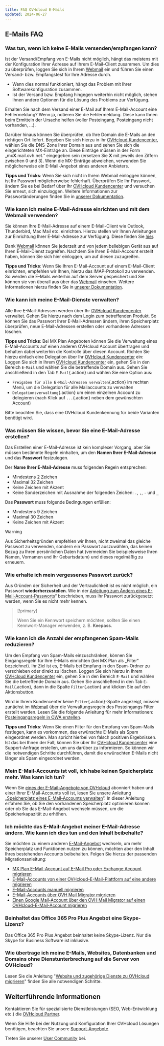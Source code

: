 ```yaml
---
title: FAQ OVHcloud E-Mails
updated: 2024-06-27
---
```


## E-Mails FAQ

### Was tun, wenn ich keine E-Mails versenden/empfangen kann?

Ist der Versand/Empfang von E-Mails nicht möglich, hängt das meistens mit der Konfiguration Ihrer Adresse auf Ihrem E-Mail-Client zusammen. Um dies zu überprüfen, loggen Sie sich in Ihrem [Webmail](/links/web/email) ein und führen Sie einen Versand- bzw. Empfangstest für Ihre Adresse durch.

- Wenn dies normal funktioniert, hängt das Problem mit Ihrer Softwarekonfiguration zusammen. 
- Ist der Versand bzw. Empfang hingegen weiterhin nicht möglich, stehen Ihnen andere Optionen für die Lösung des Problems zur Verfügung.

Erhalten Sie nach dem Versand einer E-Mail auf Ihrem E-Mail-Account eine Fehlermeldung? Wenn ja, notieren Sie die Fehlermeldung. Diese kann Ihnen beim Ermitteln der Ursache helfen (voller Posteingang, Posteingang nicht vorhanden, ...).

Darüber hinaus können Sie überprüfen, ob Ihre Domain die E-Mails an den richtigen Ort liefert. Begeben Sie sich hierzu in Ihr [OVHcloud Kundencenter](/links/manager), wählen Sie die DNS-Zone Ihrer Domain aus und sehen Sie sich die eingerichteten MX-Einträge an. Diese Einträge müssen in der Form „mx**X**.mail.ovh.net.“ eingegeben sein (ersetzen Sie **X** mit jeweils den Ziffern zwischen 0 und 3).
Wenn die MX-Einträge abweichen, verwenden Sie möglicherweise ein E-Mail-Angebot eines anderen Anbieters.

**Tipps und Tricks**: Wenn Sie sich nicht in Ihrem Webmail einloggen können, ist Ihr Passwort möglicherweise fehlerhaft. Überprüfen Sie Ihr Passwort, ändern Sie es bei Bedarf über Ihr [OVHcloud Kundencenter](/links/manager) und versuchen Sie erneut, sich einzuloggen. Weitere Informationen zur Passwortänderungen finden Sie in [unserer Dokumentation](/pages/web_cloud/email_and_collaborative_solutions/mx_plan/email_change_password).

### Wie kann ich meine E-Mail-Adresse einrichten und mit dem Webmail verwenden?

Sie können Ihre E-Mail-Adresse auf einem E-Mail-Client wie Outlook, Thunderbird, Mac Mail etc. einrichten.
Hierzu stellen wir Ihnen Anleitungen zur Einrichtung Ihrer E-Mail-Adresse zur Verfügung. Diese finden Sie [hier](/products/web-cloud-email-collaborative-solutions-mx-plan).

Dank [Webmail](/links/web/email) können Sie jederzeit und von jedem beliebigen Gerät aus auf Ihren E-Mail-Dienst zugreifen. Nachdem Sie Ihren E-Mail-Account erstellt haben, können Sie sich hier einloggen, um auf diesen zuzugreifen.

**Tipps und Tricks**: Wenn Sie Ihren E-Mail-Account auf einem E-Mail-Client einrichten, empfehlen wir Ihnen, hierzu das IMAP-Protokoll zu verwenden. So werden die E-Mails weiterhin auf dem Server gespeichert und Sie können sie von überall aus über das [Webmail](/links/web/email) einsehen. Weitere Informationen hierzu finden Sie in [unserer Dokumentation](/pages/web_cloud/email_and_collaborative_solutions/mx_plan/email_generalities).

### Wie kann ich meine E-Mail-Dienste verwalten?

Alle Ihre E-Mail-Adressen werden über Ihr [OVHcloud Kundencenter](/links/manager) verwaltet. Gehen Sie hierzu nach dem Login zum betreffenden Produkt. So können Sie das Passwort Ihrer E-Mail-Adressen ändern, ihren Speicherplatz überprüfen, neue E-Mail-Adressen erstellen oder vorhandene Adressen löschen.

**Tipps und Tricks**: Bei MX Plan Angeboten können Sie die Verwaltung eines E-Mail-Accounts auf einen anderen OVHcloud Account übertragen und behalten dabei weiterhin die Kontrolle über diesen Account. Richten Sie hierzu einfach eine Delegation über Ihr [OVHcloud Kundencenter](/links/manager) ein: Loggen Sie sich in Ihrem [OVHcloud Kundencenter](/links/manager) ein, gehen Sie in den Bereich `E-Mail` und wählen Sie die betreffende Domain aus. Gehen Sie anschließend in den Tab `E-Mail`{.action} und wählen Sie eine Option aus:

- `Freigaben für alle E-Mail-Adressen verwalten`{.action} im rechten Menü, um die Delegation für alle Mailaccounts zu verwalten
- `Delegationsverwaltung`{.action} um einen einzelnen Account zu delegieren (nach Klick auf `...`{.action} neben dem gewünschten Account)  

Bitte beachten Sie, dass eine OVHcloud Kundenkennung für beide Varianten benötigt wird.

### Was müssen Sie wissen, bevor Sie eine E-Mail-Adresse erstellen?

Das Erstellen einer E-Mail-Adresse ist kein komplexer Vorgang, aber Sie müssen bestimmte Regeln einhalten, um den **Namen Ihrer E-Mail-Adresse** und das **Passwort** festzulegen.

Der **Name Ihrer E-Mail-Adresse** muss folgenden Regeln entsprechen:

- Mindestens 2 Zeichen
- Maximal 32 Zeichen
- Keine Zeichen mit Akzent
- Keine Sonderzeichen mit Ausnahme der folgenden Zeichen: `.`, `,`, `-` und `_`

Das **Passwort** muss folgende Bedingungen erfüllen:

- Mindestens 9 Zeichen
- Maximal 30 Zeichen
- Keine Zeichen mit Akzent

> [!warning]
> Aus Sicherheitsgründen empfehlen wir Ihnen, nicht zweimal das gleiche Passwort zu verwenden, sondern ein Passwort auszuwählen, das keinen Bezug zu Ihren persönlichen Daten hat (vermeiden Sie beispielsweise Ihren Namen, Vornamen und Ihr Geburtsdatum) und dieses regelmäßig zu erneuern.

### Wie erhalte ich mein vergessenes Passwort zurück?

Aus Gründen der Sicherheit und der Vertraulichkeit ist es nicht möglich, ein Passwort **wiederherzustellen**. Wie in der [Anleitung zum Ändern eines E-Mail-Account-Passworts](/pages/web_cloud/email_and_collaborative_solutions/mx_plan/email_change_password)“ beschrieben, muss Ihr Passwort zurückgesetzt werden, wenn Sie es nicht mehr kennen.

> [!primary]
>
> Wenn Sie ein Kennwort speichern möchten, sollten Sie einen Kennwort-Manager verwenden, z. B. **Keepass**.

### Wie kann ich die Anzahl der empfangenen Spam-Mails reduzieren?

Um den Empfang von Spam-Mails einzuschränken, können Sie Eingangsregeln für Ihre E-Mails einrichten (bei MX Plan als „Filter“ bezeichnet). Ihr Ziel ist es, E-Mails bei Empfang in den Spam-Ordner zu verschieben oder direkt zu löschen.
Loggen Sie sich hierzu in Ihrem [OVHcloud Kundencenter](/links/manager) ein, gehen Sie in den Bereich `E-Mail` und wählen Sie die betreffende Domain aus. Gehen Sie anschließend in den Tab `E-Mail`{.action}, dann in die Spalte `Filter`{.action} und klicken Sie auf den Aktionsbutton.

Wird in Ihrem Kundencenter keine `Filter`{.action}-Spalte angezeigt, müssen zunächst im [Webmail](/links/web/email) über die Verwaltungsregeln des Posteingangs Filter erstellt werden. Lesen Sie die folgende Anleitung für mehr Informationen: [Posteingangsregeln in OWA erstellen](/pages/web_cloud/email_and_collaborative_solutions/using_the_outlook_web_app_webmail/creating-inbox-rules-in-owa-mx-plan).

**Tipps und Tricks**: Wenn Sie einen Filter für den Empfang von Spam-Mails festlegen, kann es vorkommen, das erwünschte E-Mails als Spam eingeordnet werden. Man spricht hierbei von falsch positiven Ergebnissen. Ist das bei Ihnen der Fall, können Sie über Ihr [OVHcloud Kundencenter](/links/manager) eine Support-Anfrage erstellen, um uns darüber zu informieren. So können wir die notwendigen Schritte durchführen, damit die erwünschten E-Mails nicht länger als Spam eingeordnet werden.

### Mein E-Mail-Accounts ist voll, ich habe keinen Speicherplatz mehr. Was kann ich tun?

Wenn Sie [eines der E-Mail-Angebote von OVHcloud](/links/web/emails) abonniert haben und einer Ihrer E-Mail-Accounts voll ist, lesen Sie unsere Anleitung „[Speicherplatz eines E-Mail-Accounts verwalten](/pages/web_cloud/email_and_collaborative_solutions/troubleshooting/email_manage_quota)“. In dieser Anleitung erfahren Sie, ob Sie den vorhandenen Speicherplatz optimieren können oder ob Sie das E-Mail-Angebot wechseln müssen, um die Speicherkapazität zu erhöhen.

### Ich möchte das E-Mail-Angebot meiner E-Mail-Adresse ändern. Wie kann ich dies tun und den Inhalt beibehalte?

Sie möchten zu einem anderen [E-Mail-Angebot](/links/web/emails) wechseln, um mehr Speicherplatz und Funktionen nutzen zu können, möchten aber den Inhalt Ihres bestehenden Accounts beibehalten. Folgen Sie hierzu der passenden Migrationsanleitung:

- [MX Plan E-Mail-Account auf E-Mail Pro oder Exchange Account migrieren](/pages/web_cloud/email_and_collaborative_solutions/migrating/migration_control_panel)
- [E-Mail-Accounts von einer OVHcloud-E-Mail-Plattform auf eine andere migrieren](/pages/web_cloud/email_and_collaborative_solutions/migrating/migration_control_panel)
- [E-Mail-Accounts manuell migrieren](/pages/web_cloud/email_and_collaborative_solutions/migrating/manual_email_migration)
- [E-Mail-Accounts über OVH Mail Migrator migrieren](/pages/web_cloud/email_and_collaborative_solutions/migrating/migration_omm)
- [Einen Google Mail-Account über den OVH Mail Migrator auf einen OVHcloud-E-Mail-Account migrieren](/pages/web_cloud/email_and_collaborative_solutions/migrating/security_gmail)

### Beinhaltet das Office 365 Pro Plus Angebot eine Skype-Lizenz?

Das Office 365 Pro Plus Angebot beinhaltet keine Skype-Lizenz. Nur die Skype for Business Software ist inklusive.

### Wie übertrage ich meine E-Mails, Websites, Datenbanken und Domains ohne Dienstunterbrechung auf die Server von OVHcloud?

Lesen Sie die Anleitung "[Website und zugehörige Dienste zu OVHcloud migrieren](/pages/web_cloud/web_hosting/hosting_migrating_to_ovh)" finden Sie alle notwendigen Schritte.

## Weiterführende Informationen <a name="go-further"></a>

Kontaktieren Sie für spezialisierte Dienstleistungen (SEO, Web-Entwicklung etc.) die [OVHcloud Partner](/links/partner).

Wenn Sie Hilfe bei der Nutzung und Konfiguration Ihrer OVHcloud Lösungen benötigen, beachten Sie unsere [Support-Angebote](/links/support).

Treten Sie unserer [User Community](/links/community) bei.
